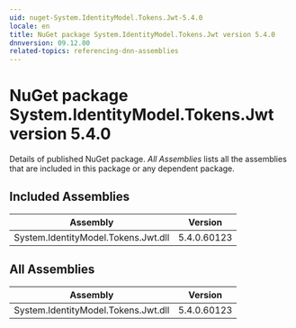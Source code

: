 ```yaml
---
uid: nuget-System.IdentityModel.Tokens.Jwt-5.4.0
locale: en
title: NuGet package System.IdentityModel.Tokens.Jwt version 5.4.0
dnnversion: 09.12.00
related-topics: referencing-dnn-assemblies
---
```


# NuGet package System.IdentityModel.Tokens.Jwt version 5.4.0
Details of published NuGet package.
*All Assemblies* lists all the assemblies that are included in this package or any dependent package.

## Included Assemblies

|Assembly|Version|
|---|---|
|System.IdentityModel.Tokens.Jwt.dll|5.4.0.60123|

## All Assemblies

|Assembly|Version|
|---|---|
|System.IdentityModel.Tokens.Jwt.dll|5.4.0.60123|


